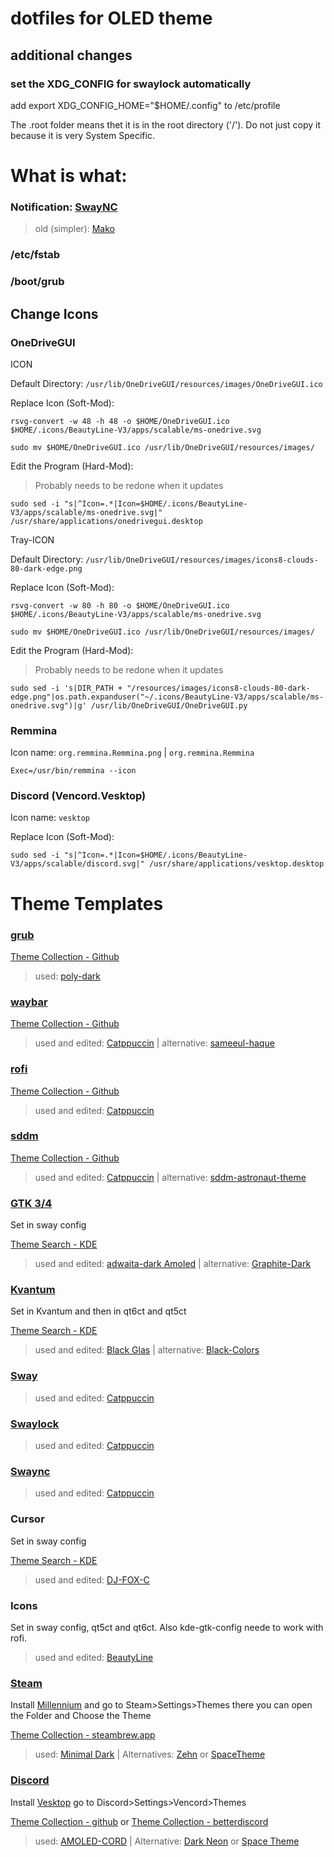 # dotfiles for OLED theme

## additional changes

### set the XDG_CONFIG for swaylock automatically
add export XDG_CONFIG_HOME="$HOME/.config" to /etc/profile

The .root folder means thet it is in the root directory ('/'). Do not just copy it because it is very System Specific.

# What is what:

### Notification: [SwayNC](https://github.com/ErikReider/SwayNotificationCenter?tab=readme-ov-file#sway-usage)
>old (simpler): [Mako](https://github.com/emersion/mako)

### /etc/fstab

### /boot/grub

## Change Icons

### OneDriveGUI
ICON

Default Directory: ```/usr/lib/OneDriveGUI/resources/images/OneDriveGUI.ico```

Replace Icon (Soft-Mod):

```
rsvg-convert -w 48 -h 48 -o $HOME/OneDriveGUI.ico $HOME/.icons/BeautyLine-V3/apps/scalable/ms-onedrive.svg

sudo mv $HOME/OneDriveGUI.ico /usr/lib/OneDriveGUI/resources/images/
```

Edit the Program (Hard-Mod):
>Probably needs to be redone when it updates


```
sudo sed -i "s|^Icon=.*|Icon=$HOME/.icons/BeautyLine-V3/apps/scalable/ms-onedrive.svg|" /usr/share/applications/onedrivegui.desktop
```

Tray-ICON

Default Directory: ```/usr/lib/OneDriveGUI/resources/images/icons8-clouds-80-dark-edge.png```

Replace Icon (Soft-Mod):

```
rsvg-convert -w 80 -h 80 -o $HOME/OneDriveGUI.ico $HOME/.icons/BeautyLine-V3/apps/scalable/ms-onedrive.svg

sudo mv $HOME/OneDriveGUI.ico /usr/lib/OneDriveGUI/resources/images/
```

Edit the Program (Hard-Mod):
>Probably needs to be redone when it updates

```
sudo sed -i 's|DIR_PATH + "/resources/images/icons8-clouds-80-dark-edge.png"|os.path.expanduser("~/.icons/BeautyLine-V3/apps/scalable/ms-onedrive.svg")|g' /usr/lib/OneDriveGUI/OneDriveGUI.py
```

### Remmina

Icon name: ```org.remmina.Remmina.png``` | ```org.remmina.Remmina```
```
Exec=/usr/bin/remmina --icon
```

### Discord (Vencord.Vesktop)

Icon name: ```vesktop```

Replace Icon (Soft-Mod):


```
sudo sed -i "s|^Icon=.*|Icon=$HOME/.icons/BeautyLine-V3/apps/scalable/discord.svg|" /usr/share/applications/vesktop.desktop
```

# Theme Templates

### [grub](https://www.gnu.org/software/grub/)
[Theme Collection - Github](https://github.com/jacksaur/Gorgeous-GRUB)
>used: [poly-dark](https://github.com/shvchk/poly-dark)

### [waybar](https://github.com/Alexays/Waybar)
[Theme Collection - Github](https://github.com/topics/waybar-themes)
>used and edited: [Catppuccin](https://github.com/catppuccin/waybar) | alternative: [sameeul-haque](https://github.com/sameemul-haque/dotfiles)

### [rofi](https://github.com/davatorium/rofi)
[Theme Collection - Github](https://github.com/newmanls/rofi-themes-collection)
>used and edited: [Catppuccin](https://github.com/catppuccin/rofi)

### [sddm](https://github.com/sddm/sddm)
[Theme Collection - Github](https://github.com/topics/sddm-theme)
>used and edited: [Catppuccin](https://github.com/catppuccin/sddm) | alternative: [sddm-astronaut-theme](https://github.com/Keyitdev/sddm-astronaut-theme)

### [GTK 3/4](https://www.gtk.org/)
Set in sway config

[Theme Search - KDE](https://store.kde.org/browse?cat=135&ord=latest)
>used and edited: [adwaita-dark Amoled](https://gitlab.com/tearch-linux/artworks/themes-and-icons/adwaita-dark-amoled) | alternative: [Graphite-Dark](https://github.com/vinceliuice/Graphite-gtk-theme)

### [Kvantum](https://github.com/tsujan/Kvantum/tree/master/Kvantum)
Set in Kvantum and then in qt6ct and qt5ct

[Theme Search - KDE](https://store.kde.org/browse?cat=123&ord=latest)
>used and edited: [Black Glas](https://www.opencode.net/phob1an/blackglass) | alternative: [Black-Colors](https://gitlab.com/alexevier/kvantumthemes/-/tree/main/Black-Colors)

### [Sway](https://swaywm.org/)
>used and edited: [Catppuccin](https://github.com/catppuccin/i3)

### [Swaylock](https://github.com/swaywm/swaylock)
>used and edited: [Catppuccin](https://github.com/catppuccin/swaylock)

### [Swaync](https://github.com/ErikReider/SwayNotificationCenter)
>used and edited: [Catppuccin](https://github.com/catppuccin/swaync)

### Cursor
Set in sway config

[Theme Search - KDE](https://store.kde.org/s/KDE%20Store/browse?cat=107&ord=latest)
>used and edited: [DJ-FOX-C](https://store.kde.org/s/KDE%20Store/p/2113007)

### Icons
Set in sway config, qt5ct and qt6ct. Also kde-gtk-config neede to work with rofi.

>used and edited: [BeautyLine](https://github.com/gvolpe/BeautyLine)

### [Steam](https://store.steampowered.com/)
Install [Millennium](https://github.com/SteamClientHomebrew/Millennium) and go to Steam>Settings>Themes there you can open the Folder and Choose the Theme

[Theme Collection - steambrew.app](https://steambrew.app/themes)
>used: [Minimal Dark](https://github.com/SaiyajinK/Minimal-Dark-for-Steam/) | Alternatives: [Zehn](https://github.com/yurisuika/Zehn/) or [SpaceTheme](https://github.com/SpaceTheme/Steam/)

### [Discord](https://discord.com/)
Install [Vesktop](https://github.com/Vencord/Vesktop) go to Discord>Settings>Vencord>Themes

[Theme Collection - github](https://github.com/topics/vencord-theme) or [Theme Collection - betterdiscord](https://betterdiscord.app/themes)
>used: [AMOLED-CORD](https://github.com/LuckFire/amoled-cord) | Alternative: [Dark Neon](https://github.com/B4T3S/DiscordDarkNeon) or [Space Theme](https://github.com/SpaceTheme/Discord/)
